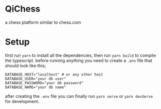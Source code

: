 # QiChess
a chess platform similar to chess.com 


# Setup
first run `yarn` to install all the dependencies, then run `yarn build` to compile the typescript.
before running anything you need to create a `.env` file that should look like this;    
```
DATABASE_HOST="localhost" # or any other host
DATABASE_USER="your db user"
DATABASE_PASSWORD="your db password"
DATABASE_NAME="your db name"
``` 
after creating the `.env` file you can finally run `yarn serve` or `yarn devServe` for development.
